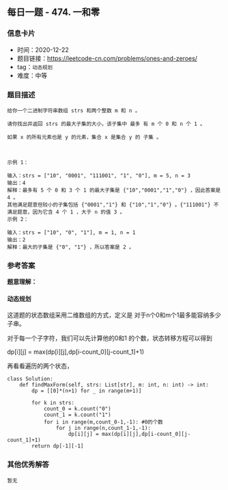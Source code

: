 ## 每日一题 - 474.  一和零

### 信息卡片

- 时间：2020-12-22
- 题目链接：https://leetcode-cn.com/problems/ones-and-zeroes/
- tag：`动态规划`
- 难度：中等

### 题目描述

```
给你一个二进制字符串数组 strs 和两个整数 m 和 n 。

请你找出并返回 strs 的最大子集的大小，该子集中 最多 有 m 个 0 和 n 个 1 。

如果 x 的所有元素也是 y 的元素，集合 x 是集合 y 的 子集 。

 

示例 1：

输入：strs = ["10", "0001", "111001", "1", "0"], m = 5, n = 3
输出：4
解释：最多有 5 个 0 和 3 个 1 的最大子集是 {"10","0001","1","0"} ，因此答案是 4 。
其他满足题意但较小的子集包括 {"0001","1"} 和 {"10","1","0"} 。{"111001"} 不满足题意，因为它含 4 个 1 ，大于 n 的值 3 。
示例 2：

输入：strs = ["10", "0", "1"], m = 1, n = 1
输出：2
解释：最大的子集是 {"0", "1"} ，所以答案是 2 。

```

### 参考答案

**题意理解：**


#### 动态规划

这道题的状态数组采用二维数组的方式，定义是 对于n个0和m个1最多能容纳多少子串。

对于每一个子字符，我们可以先计算他的0和1 的个数，状态转移方程可以得到

dp[i][j] = max(dp[i][j],dp[i-count_0][j-count_1]+1)

再看看遍历的两个状态，

```
class Solution:
    def findMaxForm(self, strs: List[str], m: int, n: int) -> int:
        dp = [[0]*(n+1) for _ in range(m+1)]

        for k in strs:
            count_0 = k.count("0")
            count_1 = k.count("1")
            for i in range(m,count_0-1,-1): #0的个数
                for j in range(n,count_1-1,-1):
                    dp[i][j] = max(dp[i][j],dp[i-count_0][j-count_1]+1)    
        return dp[-1][-1]
```

### 其他优秀解答

```
暂无
```



